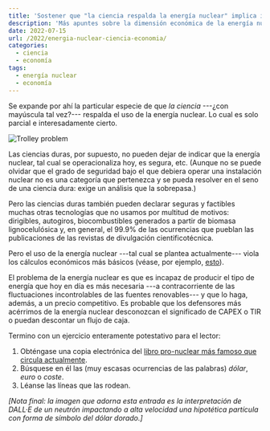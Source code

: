 ```yaml
---
title: 'Sostener que "la ciencia respalda la energía nuclear" implica indirectamente que la economía no es una ciencia'
description: 'Más apuntes sobre la dimensión económica de la energía nuclear'
date: 2022-07-15
url: /2022/energia-nuclear-ciencia-economia/
categories:
  - ciencia
  - economía
tags:
  - energía nuclear
  - economía
---
```


Se expande por ahí la particular especie de que _la ciencia_ ---¿con mayúscula tal vez?--- respalda el uso de la energía nuclear. Lo cual es solo parcial e interesadamente cierto.

![Trolley problem](/images/neutron_dollar.jpg#center)

Las ciencias duras, por supuesto, no pueden dejar de indicar que la energía nuclear, tal cual se operacionaliza hoy, es segura, etc. (Aunque no se puede olvidar que el grado de seguridad bajo el que debiera operar una instalación nuclear no es una categoría que pertenezca y se pueda resolver en el seno de una ciencia dura: exige un análisis que la sobrepasa.)

Pero las ciencias duras también pueden declarar seguras y factibles muchas otras tecnologías que no usamos por multitud de motivos: dirigibles, autogiros, biocombustibles generados a partir de biomasa lignocelulósica y, en general, el 99.9% de las ocurrencias que pueblan las publicaciones de las revistas de divulgación cientificotécnica.

Pero el uso de la energía nuclear ---tal cual se plantea actualmente--- viola los cálculos económicos más básicos (véase, por ejemplo, [esto](https://rootsofprogress.org/devanney-on-the-nuclear-flop)).

El problema de la energía nuclear es que es incapaz de producir el tipo de energía que hoy en día es más necesaria ---a contracorriente de las fluctuaciones incontrolables de las fuentes renovables--- y que lo haga, además, a un precio competitivo. Es probable que los defensores más acérrimos de la energía nuclear desconozcan el significado de CAPEX o TIR o puedan descontar un flujo de caja.

Termino con un ejercicio enteramente potestativo para el lector:

1. Obténgase una copia electrónica del [libro pro-nuclear más famoso que circula actualmente](https://www.goodreads.com/book/show/51103229-la-energ-a-nuclear-salvar-el-mundo).
2. Búsquese en él las (muy escasas ocurrencias de las palabras) _dólar_, _euro_ o _coste_.
3. Léanse las líneas que las rodean.

_[Nota final: la imagen que adorna esta entrada es la interpretación de DALL·E de un neutrón impactando a alta velocidad una hipotética partícula con forma de símbolo del dólar dorado.]_